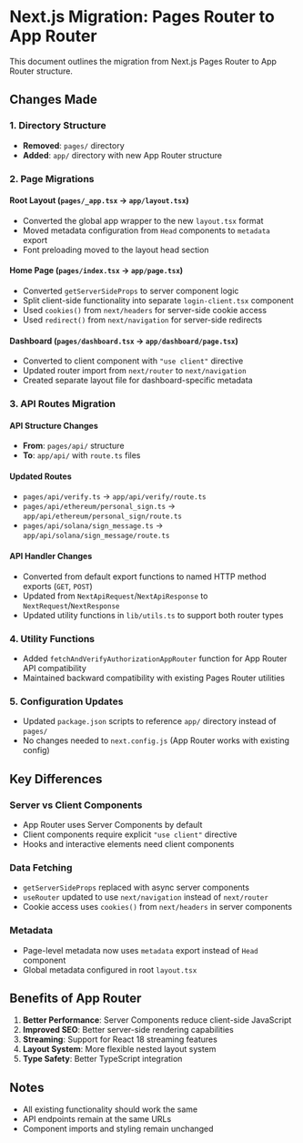 # Next.js Migration: Pages Router to App Router

This document outlines the migration from Next.js Pages Router to App Router structure.

## Changes Made

### 1. Directory Structure
- **Removed**: `pages/` directory
- **Added**: `app/` directory with new App Router structure

### 2. Page Migrations

#### Root Layout (`pages/_app.tsx` → `app/layout.tsx`)
- Converted the global app wrapper to the new `layout.tsx` format
- Moved metadata configuration from `Head` components to `metadata` export
- Font preloading moved to the layout head section

#### Home Page (`pages/index.tsx` → `app/page.tsx`)
- Converted `getServerSideProps` to server component logic
- Split client-side functionality into separate `login-client.tsx` component
- Used `cookies()` from `next/headers` for server-side cookie access
- Used `redirect()` from `next/navigation` for server-side redirects

#### Dashboard (`pages/dashboard.tsx` → `app/dashboard/page.tsx`)
- Converted to client component with `"use client"` directive
- Updated router import from `next/router` to `next/navigation`
- Created separate layout file for dashboard-specific metadata

### 3. API Routes Migration

#### API Structure Changes
- **From**: `pages/api/` structure
- **To**: `app/api/` with `route.ts` files

#### Updated Routes
- `pages/api/verify.ts` → `app/api/verify/route.ts`
- `pages/api/ethereum/personal_sign.ts` → `app/api/ethereum/personal_sign/route.ts`
- `pages/api/solana/sign_message.ts` → `app/api/solana/sign_message/route.ts`

#### API Handler Changes
- Converted from default export functions to named HTTP method exports (`GET`, `POST`)
- Updated from `NextApiRequest`/`NextApiResponse` to `NextRequest`/`NextResponse`
- Updated utility functions in `lib/utils.ts` to support both router types

### 4. Utility Functions
- Added `fetchAndVerifyAuthorizationAppRouter` function for App Router API compatibility
- Maintained backward compatibility with existing Pages Router utilities

### 5. Configuration Updates
- Updated `package.json` scripts to reference `app/` directory instead of `pages/`
- No changes needed to `next.config.js` (App Router works with existing config)

## Key Differences

### Server vs Client Components
- App Router uses Server Components by default
- Client components require explicit `"use client"` directive
- Hooks and interactive elements need client components

### Data Fetching
- `getServerSideProps` replaced with async server components
- `useRouter` updated to use `next/navigation` instead of `next/router`
- Cookie access uses `cookies()` from `next/headers` in server components

### Metadata
- Page-level metadata now uses `metadata` export instead of `Head` component
- Global metadata configured in root `layout.tsx`

## Benefits of App Router
1. **Better Performance**: Server Components reduce client-side JavaScript
2. **Improved SEO**: Better server-side rendering capabilities
3. **Streaming**: Support for React 18 streaming features
4. **Layout System**: More flexible nested layout system
5. **Type Safety**: Better TypeScript integration

## Notes
- All existing functionality should work the same
- API endpoints remain at the same URLs
- Component imports and styling remain unchanged